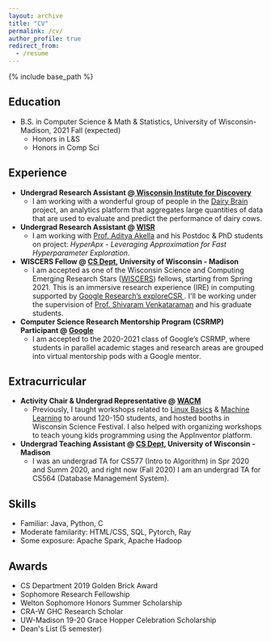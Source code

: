 ```yaml
---
layout: archive
title: "CV"
permalink: /cv/
author_profile: true
redirect_from:
  - /resume
---
```


{% include base_path %}

Education
-----
* B.S. in Computer Science & Math & Statistics, University of Wisconsin-Madison, 2021 Fall (expected) 
	* Honors in L&S
	* Honors in Comp Sci 

Experience
-----
* **Undergrad Research Assistant @[ Wisconsin Institute for Discovery](https://wid.wisc.edu/)**
	* I am working with a wonderful group of people in the [Dairy Brain](https://dairybrain.wisc.edu/team/) project, an analytics platform that aggregates large quantities of data that are used to evaluate and predict the performance of dairy cows.  
* **Undergrad Research Assistant @ [WISR](https://wisr.cs.wisc.edu/)**
	* I am working with [Prof. Aditya Akella](http://pages.cs.wisc.edu/~akella/) and his Postdoc & PhD students on project: *HyperApx - Leveraging Approximation for Fast Hyperparameter Exploration*. 
* **WISCERS Fellow @ [CS Dept](https://www.cs.wisc.edu/), University of Wisconsin - Madison**
	* I am accepted as one of the Wisconsin Science and Computing Emerging Research Stars ([WISCERS](https://wiscers.cs.wisc.edu/)) fellows, starting from Spring 2021. This is an immersive research experience (IRE) in computing supported by [Google Research’s exploreCSR ](research.google/outreach/exploreCSR). I'll be working under the supervision of [Prof. Shivaram Venkataraman](https://shivaram.org/)  and his graduate students. 
* **Computer Science Research Mentorship Program (CSRMP) Participant @ [Google](https://research.google/outreach/csrmp/)**
	* I am accepted to the 2020-2021 class of Google’s CSRMP, where students in parallel academic stages and research areas are grouped into virtual mentorship pods with a Google mentor.

Extracurricular
-----
* **Activity Chair & Undergrad Representative @ [WACM](https://wacm.cs.wisc.edu/)** 
	* Previously, I taught workshops related to [Linux Basics](https://wacm.cs.wisc.edu/events.html) & [Machine Learning](https://github.com/lynnliu030/wacm-ml-workshop) to around 120-150 students, and hosted booths in Wisconsin Science Festival. I also helped with organizing workshops to teach young kids programming using the AppInventor platform. 
* **Undergrad Teaching Assistant @ [CS Dept](https://www.cs.wisc.edu/), University of Wisconsin - Madison**
	* I was an undergrad TA for CS577 (Intro to Algorithm) in Spr 2020 and Summ 2020, and right now (Fall 2020) I am an undergrad TA for CS564 (Database Management System).
	
Skills
------
* Familiar: Java, Python, C
* Moderate familarity: HTML/CSS, SQL, Pytorch, Ray 
* Some exposure: Apache Spark, Apache Hadoop

Awards
------
* CS Department 2019 Golden Brick Award 
* Sophomore Research Fellowship
* Welton Sophomore Honors Summer Scholarship
* CRA-W GHC Research Scholar 
* UW-Madison 19-20 Grace Hopper Celebration Scholarship
* Dean's List (5 semester) 

